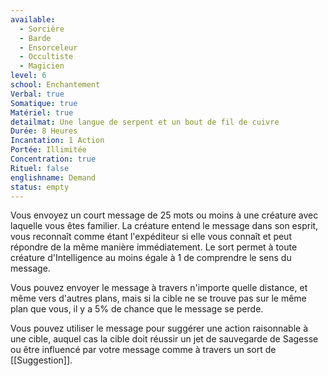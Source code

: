 ```yaml
---
available:
  - Sorcière
  - Barde
  - Ensorceleur
  - Occultiste
  - Magicien
level: 6
school: Enchantement
Verbal: true
Somatique: true
Matériel: true
detailmat: Une langue de serpent et un bout de fil de cuivre
Durée: 8 Heures
Incantation: 1 Action
Portée: Illimitée
Concentration: true
Rituel: false
englishname: Demand
status: empty
---
```

Vous envoyez un court message de 25 mots ou moins à une créature avec laquelle vous êtes familier. La créature entend le message dans son esprit, vous reconnaît comme étant l'expéditeur si elle vous connaît et peut répondre de la même manière immédiatement. Le sort permet à toute créature d'Intelligence au moins égale à 1 de comprendre le sens du message.

Vous pouvez envoyer le message à travers n'importe quelle distance, et même vers d'autres plans, mais si la cible ne se trouve pas sur le même plan que vous, il y a 5% de chance que le message se perde.

Vous pouvez utiliser le message pour suggérer une action raisonnable à une cible, auquel cas la cible doit réussir un jet de sauvegarde de Sagesse ou être influencé par votre message comme à travers un sort de [[Suggestion]].
